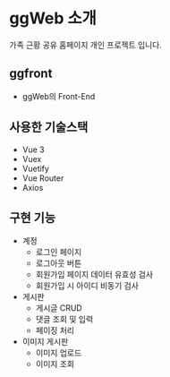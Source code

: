 # ggWeb 소개

가족 근황 공유 홈페이지 개인 프로젝트 입니다.

## ggfront
- ggWeb의 Front-End

## 사용한 기술스택
* Vue 3
* Vuex
* Vuetify
* Vue Router
* Axios

## 구현 기능
* 계정
  * 로그인 페이지
  * 로그아웃 버튼
  * 회원가입 페이지 데이터 유효성 검사
  * 회원가입 시 아이디 비동기 검사
* 게시판
  * 게시글 CRUD
  * 댓글 조회 및 입력
  * 페이징 처리
* 이미지 게시판
  * 이미지 업로드
  * 이미지 조회
